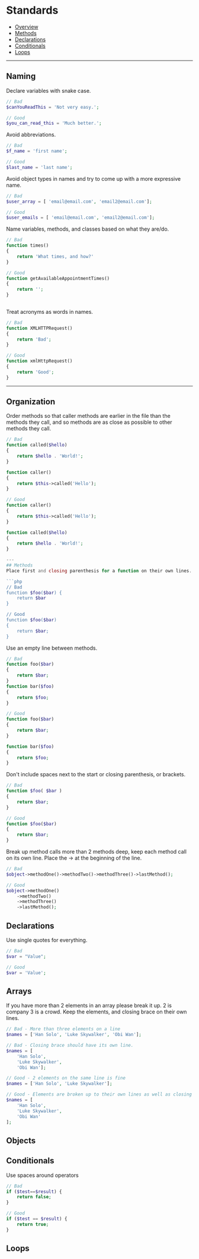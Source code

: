 # Standards
- [Overview](#organization)
- [Methods](#methods)
- [Declarations](#declarations)
- [Conditionals](#conditionals)
- [Loops](#loops)

---
## Naming
Declare variables with snake case.
```php
// Bad
$canYouReadThis = 'Not very easy.';

// Good
$you_can_read_this = 'Much better.';
```

Avoid abbreviations. 

```php
// Bad
$f_name = 'first name';

// Good
$last_name = 'last name';
```

Avoid object types in names and try to come up with a more expressive name.

```php
// Bad
$user_array = [ 'email@email.com', 'email2@email.com'];

// Good
$user_emails = [ 'email@email.com', 'email2@email.com'];

```

Name variables, methods, and classes based on what they are/do.

```php
// Bad
function times()
{
    return 'What times, and how?'
}

// Good
function getAvailableAppointmentTimes()
{
    return '';
}
 
```

Treat acronyms as words in names.

```php
// Bad
function XMLHTTPRequest()
{
    return 'Bad';
}

// Good
function xmlHttpRequest()
{
    return 'Good';
}
```

---
## Organization
Order methods so that caller methods are earlier in the file than the methods they call, and so methods are as close as possible to other methods they call.

```php
// Bad
function called($hello)
{
    return $hello . 'World!';
}

function caller()
{
    return $this->called('Hello');
}

// Good
function caller()
{
    return $this->called('Hello');
}

function called($hello)
{
    return $hello . 'World!';
}

---
## Methods
Place first and closing parenthesis for a function on their own lines.

```php
// Bad
function $foo($bar) {
    return $bar
}

// Good
function $foo($bar)
{
    return $bar;
}
```

Use an empty line between methods.

```php
// Bad
function foo($bar)
{
    return $bar;
}
function bar($foo)
{
    return $foo;
}

// Good
function foo($bar)
{
    return $bar;
}

function bar($foo)
{
    return $foo;
}
```

Don't include spaces next to the start or closing parenthesis, or brackets.

```php
// Bad
function $foo( $bar )
{
    return $bar;
}

// Good
function $foo($bar)
{
    return $bar;
}
```

Break up method calls more than 2 methods deep, keep each method call on its own line. Place the -> at the beginning of the line.

```php
// Bad
$object->methodOne()->methodTwo()->methodThree()->lastMethod();

// Good
$object->methodOne()
    ->methodTwo()
    ->methodThree()
    ->lastMethod();
```

## Declarations

Use single quotes for everything.

```php
// Bad
$var = "Value";

// Good
$var = 'Value';
```

## Arrays

If you have more than 2 elements in an array please break it up. 2 is company 3 is a crowd. Keep the elements, and closing brace on their own lines.

```php
// Bad - More than three elements on a line
$names = ['Han Solo', 'Luke Skywalker', 'Obi Wan'];

// Bad - Closing brace should have its own line.
$names = [
    'Han Solo',
    'Luke Skywalker',
    'Obi Wan'];

// Good - 2 elements on the same line is fine
$names = ['Han Solo', 'Luke Skywalker'];

// Good - Elements are broken up to their own lines as well as closing brace
$names = [
    'Han Solo',
    'Luke Skywalker',
    'Obi Wan'
];
```

## Objects
## Conditionals

Use spaces around operators

```php
// Bad
if ($test==$result) {
    return false;
}

// Good
if ($test == $result) {
    return true;
}
```

## Loops
